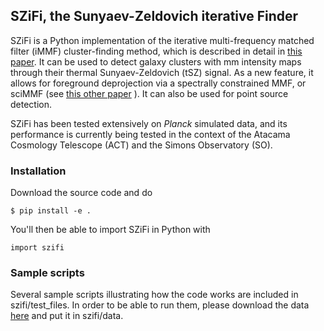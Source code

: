 ## SZiFi, the Sunyaev-Zeldovich iterative Finder

SZiFi is a Python implementation of the iterative multi-frequency matched filter (iMMF) cluster-finding method, which is described in detail in [this paper](https://arxiv.org/abs/2204.13780). It can be used to detect galaxy clusters with mm intensity maps through their thermal Sunyaev-Zeldovich (tSZ) signal. As a new feature, it allows for foreground deprojection via a spectrally constrained MMF, or sciMMF (see [this other paper](https://arxiv.org/abs/2212.07410) ). It can also be used for point source detection.

SZiFi has been tested extensively on *Planck* simulated data, and its performance is currently being tested in the context of the Atacama Cosmology Telescope (ACT) and the Simons Observatory (SO).

### Installation

Download the source code and do 
```
$ pip install -e .
```
You'll then be able to import SZiFi in Python with
```
import szifi
```
### Sample scripts

Several sample scripts illustrating how the code works are included in szifi/test_files. In order to be able to run them, please download the data [here](https://drive.google.com/drive/folders/1_O48SQ5aPTaW32MAzBF6SEX7HyPvRoXM?usp=sharing) and put it in szifi/data.


